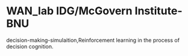 #   WAN_lab     IDG/McGovern Institute-BNU
decision-making-simulaition,Reinforcement learning in the process of decision cognition. 
